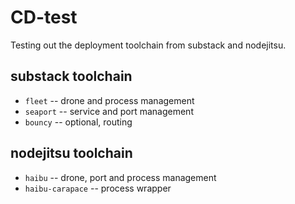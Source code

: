 # CD-test

Testing out the deployment toolchain from substack and nodejitsu.

## substack toolchain

 - `fleet` -- drone and process management
 - `seaport` -- service and port management
 - `bouncy` -- optional, routing

## nodejitsu toolchain

 - `haibu` -- drone, port and process management
 - `haibu-carapace` -- process wrapper